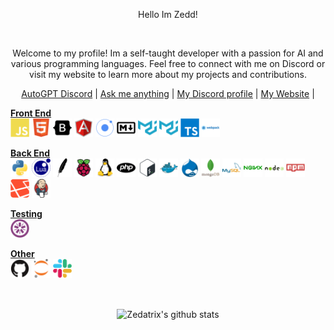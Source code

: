 <p align="center">Hello Im Zedd!</p>
<br />

<p align="center">Welcome to my profile! Im a self-taught developer with a passion for AI and various programming languages. Feel free to connect with me on Discord or visit my website to learn more about my projects and contributions.</p>

<p align="center">
  <a href="https://discord.gg/autogpt">AutoGPT Discord</a> |
  <a href="https://github.com/zedatrix/zedatrix/issues">Ask me anything</a> |
  <a href="https://discordapp.com/users/353333325961756674">My Discord profile</a> |
  <a href="https://getjaida.com/">My Website</a> |
</p>

<p align="center">
  <p>
    <b><u>Front End</u></b>
    <br />
    <code><img height="30" alt="Javascript" src="https://github.com/devicons/devicon/blob/master/icons/javascript/javascript-plain.svg"></code>
    <code><img height="30" alt="Html" src="https://github.com/devicons/devicon/blob/master/icons/html5/html5-original.svg"></code>
    <code><img height="30" alt="Bootstrap" src="https://github.com/devicons/devicon/blob/master/icons/bootstrap/bootstrap-plain.svg"></code> 
    <code><img height="30" alt="Angular" src="https://github.com/devicons/devicon/blob/master/icons/angularjs/angularjs-original.svg"></code>
    <code><img height="30" alt="Ionic" src="https://github.com/devicons/devicon/blob/master/icons/ionic/ionic-original.svg"></code>
    <code><img height="30" alt="Markdown" src="https://github.com/devicons/devicon/blob/master/icons/markdown/markdown-original.svg"></code>
    <code><img height="30" alt="MaterialUI" src="https://github.com/devicons/devicon/blob/master/icons/materialui/materialui-plain.svg"></code>
    <code><img height="30" alt="Meteor" src="https://github.com/devicons/devicon/blob/master/icons/materialui/materialui-plain.svg"></code>
    <code><img height="30" alt="Typescript" src="https://github.com/devicons/devicon/blob/master/icons/typescript/typescript-original.svg"></code>
    <code><img height="30" alt="Webpack" src="https://github.com/devicons/devicon/blob/master/icons/webpack/webpack-original-wordmark.svg"></code>
  </p>
  <p>
    <b><u>Back End</u></b>
    <br />
    <code><img height="30" alt="Python" src="https://github.com/devicons/devicon/blob/master/icons/python/python-original.svg"></code>
    <code><img height="30" alt="Lua" src="https://github.com/devicons/devicon/blob/master/icons/lua/lua-plain-wordmark.svg"></code>
    <code><img height="30" alt="Apache" src="https://github.com/devicons/devicon/blob/master/icons/apache/apache-plain.svg"></code>
    <code><img height="30" alt="RaspberryPi" src="https://github.com/devicons/devicon/blob/master/icons/raspberrypi/raspberrypi-original.svg"></code>
    <code><img height="30" alt="Linux" src="https://github.com/devicons/devicon/blob/master/icons/linux/linux-original.svg"></code>
    <code><img height="30" alt="PHP" src="https://github.com/devicons/devicon/blob/master/icons/php/php-plain.svg"></code>
    <code><img height="30" alt="Bash" src="https://github.com/devicons/devicon/blob/master/icons/bash/bash-original.svg"></code>
    <code><img height="30" alt="Docker" src="https://github.com/devicons/devicon/blob/master/icons/docker/docker-original.svg"></code>
    <code><img height="30" alt="Drupal" src="https://github.com/devicons/devicon/blob/master/icons/drupal/drupal-original.svg"></code>
    <code><img height="30" alt="Mongo" src="https://github.com/devicons/devicon/blob/master/icons/mongodb/mongodb-original-wordmark.svg"></code>
    <code><img height="30" alt="MySQL" src="https://github.com/devicons/devicon/blob/master/icons/mysql/mysql-original-wordmark.svg"></code>
    <code><img height="30" alt="Nginx" src="https://github.com/devicons/devicon/blob/master/icons/nginx/nginx-original.svg"></code>
    <code><img height="30" alt="NodeJS" src="https://github.com/devicons/devicon/blob/master/icons/nodejs/nodejs-original-wordmark.svg"></code>
    <code><img height="30" alt="NPM" src="https://github.com/devicons/devicon/blob/master/icons/npm/npm-original-wordmark.svg"></code>
    <code><img height="30" alt="Laravel" src="https://github.com/devicons/devicon/blob/master/icons/laravel/laravel-plain.svg"></code>
    <code><img height="30" alt="Jenkins" src="https://github.com/devicons/devicon/blob/master/icons/jenkins/jenkins-original.svg"></code>
  </p>
  <p>
    <b><u>Testing</u></b>
    <br />
    <code><img height="30" alt="Jasmine" src="https://github.com/devicons/devicon/blob/master/icons/jasmine/jasmine-plain.svg"></code>  
  </p>
  <p>
    <b><u>Other</u></b>
    <br />
    <code><img height="30" alt="GitHub" src="https://github.com/devicons/devicon/blob/master/icons/github/github-original.svg"></code>
    <code><img height="30" alt="Jupyter" src="https://github.com/devicons/devicon/blob/master/icons/jupyter/jupyter-original.svg"></code>
    <code><img height="30" alt="Slack" src="https://github.com/devicons/devicon/blob/master/icons/slack/slack-original.svg"></code>
  </p>
  <br />
</p>
<p align="center">
  <img align="center" src="https://github-readme-stats.vercel.app/api?username=zedatrix&show_icons=true&theme=radical" alt="Zedatrix's github stats" />
</p>
